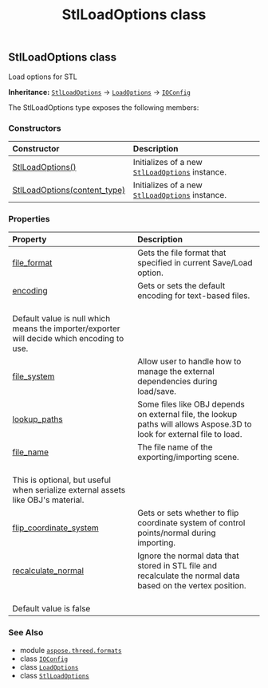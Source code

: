 ﻿---
title: StlLoadOptions class
second_title: Aspose.3D for Python via .NET API References
description: 
type: docs
weight: 270
url: /python-net/aspose.threed.formats/stlloadoptions/
is_root: false
---

## StlLoadOptions class

Load options for STL



**Inheritance:** [`StlLoadOptions`](/3d/python-net/aspose.threed.formats/stlloadoptions) → 
[`LoadOptions`](/3d/python-net/aspose.threed.formats/loadoptions) → 
[`IOConfig`](/3d/python-net/aspose.threed.formats/ioconfig)



The StlLoadOptions type exposes the following members:

### Constructors
| Constructor | Description |
| :- | :- |
| [StlLoadOptions()](/3d/python-net/aspose.threed.formats/stlloadoptions/__init__/#) | Initializes of a new [`StlLoadOptions`](/3d/python-net/aspose.threed.formats/stlloadoptions) instance. |
| [StlLoadOptions(content_type)](/3d/python-net/aspose.threed.formats/stlloadoptions/__init__/#FileContentType) | Initializes of a new [`StlLoadOptions`](/3d/python-net/aspose.threed.formats/stlloadoptions) instance. |


### Properties
| Property | Description |
| :- | :- |
| [file_format](/3d/python-net/aspose.threed.formats/stlloadoptions/file_format) | Gets the file format that specified in current Save/Load option. |
| [encoding](/3d/python-net/aspose.threed.formats/stlloadoptions/encoding) | Gets or sets the default encoding for text-based files.<br/>Default value is null which means the importer/exporter will decide which encoding to use. |
| [file_system](/3d/python-net/aspose.threed.formats/stlloadoptions/file_system) | Allow user to handle how to manage the external dependencies during load/save. |
| [lookup_paths](/3d/python-net/aspose.threed.formats/stlloadoptions/lookup_paths) | Some files like OBJ depends on external file, the lookup paths will allows Aspose.3D to look for external file to load. |
| [file_name](/3d/python-net/aspose.threed.formats/stlloadoptions/file_name) | The file name of the exporting/importing scene.<br/>This is optional, but useful when serialize external assets like OBJ's material. |
| [flip_coordinate_system](/3d/python-net/aspose.threed.formats/stlloadoptions/flip_coordinate_system) | Gets or sets whether to flip coordinate system of control points/normal during importing. |
| [recalculate_normal](/3d/python-net/aspose.threed.formats/stlloadoptions/recalculate_normal) | Ignore the normal data that stored in STL file and recalculate the normal data based on the vertex position.<br/>Default value is false |



### See Also
* module [`aspose.threed.formats`](..)
* class [`IOConfig`](/3d/python-net/aspose.threed.formats/ioconfig)
* class [`LoadOptions`](/3d/python-net/aspose.threed.formats/loadoptions)
* class [`StlLoadOptions`](/3d/python-net/aspose.threed.formats/stlloadoptions)
